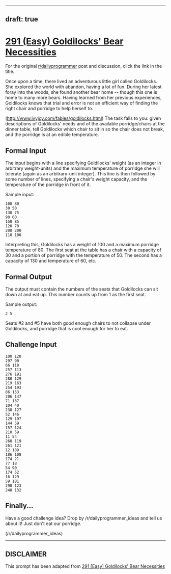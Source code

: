---
draft: true
----

# [291 (Easy) Goldilocks' Bear Necessities](https://www.reddit.com/r/dailyprogrammer/comments/5bn0b7/20161107_challenge_291_easy_goldilocks_bear/)

For the original [r/dailyprogrammer](https://www.reddit.com/r/dailyprogrammer/) post and discussion, click the link in the title.

Once upon a time, there lived an adventurous little girl called Goldilocks.
She explored the world with abandon, having a lot of fun.
During her latest foray into the woods, she found another bear home -- though
this one is home to many more bears. Having learned from her previous experiences,
Goldilocks knows that trial and error is not an efficient way of finding the
right chair and porridge to help herself to.

(http://www.ivyjoy.com/fables/goldilocks.html)
The task falls to you: given descriptions of Goldilocks' needs and of the
available porridge/chairs at the dinner table, tell Goldilocks which chair to
sit in so the chair does not break, and the porridge is at an edible temperature.

## Formal Input
The input begins with a line specifying Goldilocks' weight (as an integer in arbitrary
weight-units) and the maximum temperature of porridge she will tolerate (again
as an arbitrary-unit integer). This line is then followed by some number of
lines, specifying a chair's weight capacity, and the temperature of the porridge
in front of it.

Sample input:


```
100 80
30 50
130 75
90 60
150 85
120 70
200 200
110 100
```
Interpreting this, Goldilocks has a weight of 100 and a maximum porridge
temperature of 80. The first seat at the table has a chair with a capacity of
30 and a portion of porridge with the temperature of 50. The second has a
capacity of 130 and temperature of 60, etc.

## Formal Output
The output must contain the numbers of the seats that Goldilocks can sit down
at and eat up. This number counts up from 1 as the first seat.

Sample output:


```
2 5
```
Seats #2 and #5 have both good enough chairs to not collapse under Goldilocks,
and porridge that is cool enough for her to eat.

## Challenge Input

```
100 120
297 90
66 110
257 113
276 191
280 129
219 163
254 193
86 153
206 147
71 137
104 40
238 127
52 146
129 197
144 59
157 124
210 59
11 54
268 119
261 121
12 189
186 108
174 21
77 18
54 90
174 52
16 129
59 181
290 123
248 132
```
## Finally...
Have a good challenge idea? Drop by /r/dailyprogrammer_ideas and tell us about it!
Just don't eat our porridge.

(/r/dailyprogrammer_ideas)

----
## **DISCLAIMER**
This prompt has been adapted from [291 [Easy] Goldilocks' Bear Necessities](https://www.reddit.com/r/dailyprogrammer/comments/5bn0b7/20161107_challenge_291_easy_goldilocks_bear/
)
